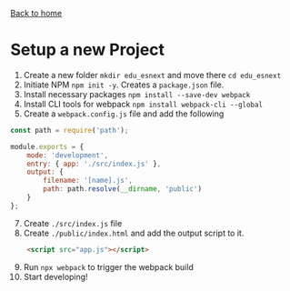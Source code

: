 [Back to home](../README.md)

# Setup a new Project

1. Create a new folder `mkdir edu_esnext` and move there `cd edu_esnext`
2. Initiate NPM `npm init -y`. Creates a `package.json` file.
3. Install necessary packages `npm install --save-dev webpack`
4. Install CLI tools for webpack `npm install webpack-cli --global`
5. Create a `webpack.config.js` file and add the following

```JavaScript
const path = require('path');

module.exports = {
    mode: 'development',
    entry: { app: './src/index.js' },
    output: {
        filename: '[name].js',
        path: path.resolve(__dirname, 'public')
    }
};
```

7. Create `./src/index.js` file
8. Create `./public/index.html` and add the output script to it. 

```HTML
    <script src="app.js"></script>
```

9. Run `npx webpack` to trigger the webpack build
10. Start developing!